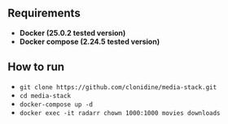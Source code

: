 ## Requirements
- **Docker (25.0.2 tested version)**
- **Docker compose (2.24.5 tested version)**

## How to run
- `git clone https://github.com/clonidine/media-stack.git`
- `cd media-stack`
- `docker-compose up -d`
- `docker exec -it radarr chown 1000:1000 movies downloads`